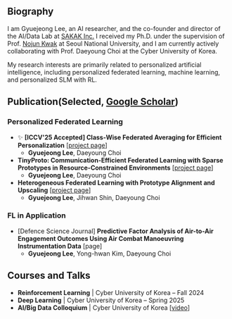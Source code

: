 ## Biography
I am Gyuejeong Lee, an AI researcher, and the co-founder and director of the AI/Data Lab at [SAKAK Inc.](https://www.sakak.co.kr/?redirect=no) I received my Ph.D. under the supervision of Prof. [Nojun Kwak](https://scholar.google.com/citations?user=h_8-1M0AAAAJ&hl=en) at Seoul National University, and I am currently actively collaborating with Prof. Daeyoung Choi at the Cyber University of Korea.

My research interests are primarily related to personalized artificial intelligence, including personalized federated learning, machine learning, and personalized SLM with RL.

## Publication(Selected, [Google Scholar](https://scholar.google.co.kr/citations?user=N2N5IMoAAAAJ&hl=en))
### Personalized Federated Learning
- ✨ **[ICCV'25 Accepted] Class-Wise Federated Averaging for Efficient Personalization** [[project page](https://github.com/regulationLee/cwFedAvg)]
  - **Gyuejeong Lee**, Daeyoung Choi
- **TinyProto: Communication-Efficient Federated Learning with Sparse Prototypes in Resource-Constrained Environments** [[project page](https://github.com/regulationLee/TinyProto)]
  - **Gyuejeong Lee**, Daeyoung Choi
- **Heterogeneous Federated Learning with Prototype Alignment and Upscaling** [[project page](https://github.com/regulationLee/ProtoNorm)]
  - **Gyuejeong Lee**, Jihwan Shin, Daeyoung Choi
 
### FL in Application
- [Defence Science Journal] **Predictive Factor Analysis of Air-to-Air Engagement Outcomes Using Air Combat Manoeuvring Instrumentation Data** [page]
  - **Gyuejeong Lee**, Yong-hwan Kim, Daeyoung Choi
 
## Courses and Talks
- **Reinforcement Learning** | Cyber University of Korea – Fall 2024  
- **Deep Learning** | Cyber University of Korea – Spring 2025
- **AI/Big Data Colloquium** | Cyber University of Korea [[video](https://www.youtube.com/watch?v=Wg3i_5lQd9k)]

<!--
**regulationLee/regulationLee** is a ✨ _special_ ✨ repository because its `README.md` (this file) appears on your GitHub profile.

Here are some ideas to get you started:

- 🔭 I’m currently working on ...
- 🌱 I’m currently learning ...
- 👯 I’m looking to collaborate on ...
- 🤔 I’m looking for help with ...
- 💬 Ask me about ...
- 📫 How to reach me: ...
- 😄 Pronouns: ...
- ⚡ Fun fact: ...
-->

